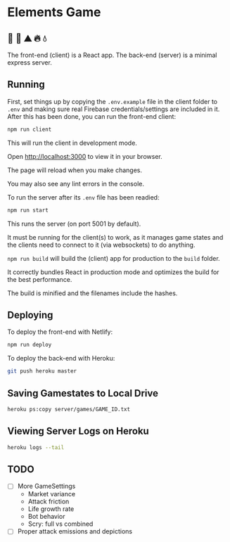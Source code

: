 # Elements Game

## 🌱 💨 ⛰️ 🔥 💧

The front-end (client) is a React app. The back-end (server) is a minimal express server.

## Running

First, set things up by copying the `.env.example` file in the client folder to `.env` and making sure real Firebase credentials/settings are included in it. After this has been done, you can run the front-end client:

```bash
npm run client
```

This will run the client in development mode.

Open [http://localhost:3000](http://localhost:3000) to view it in your browser.

The page will reload when you make changes.

You may also see any lint errors in the console.

To run the server after its `.env` file has been readied:

```bash
npm run start
```

This runs the server (on port 5001 by default).

It must be running for the client(s) to work, as it manages game states and the clients need to connect to it (via websockets) to do anything.

`npm run build` will build the (client) app for production to the `build` folder.

It correctly bundles React in production mode and optimizes the build for the best performance.

The build is minified and the filenames include the hashes.

## Deploying

To deploy the front-end with Netlify:

```bash
npm run deploy
```

To deploy the back-end with Heroku:

```bash
git push heroku master
```

## Saving Gamestates to Local Drive

```bash
heroku ps:copy server/games/GAME_ID.txt
```

## Viewing Server Logs on Heroku

```bash
heroku logs --tail
```

## TODO

- [ ] More GameSettings
    - Market variance
    - Attack friction
    - Life growth rate
    - Bot behavior
    - Scry: full vs combined
- [ ] Proper attack emissions and depictions
